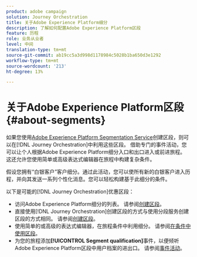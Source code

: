```yaml
---
product: adobe campaign
solution: Journey Orchestration
title: 关于Adobe Experience Platform细分
description: 了解如何配置Adobe Experience Platform区段
feature: 历程
role: 业务从业者
level: 中间
translation-type: tm+mt
source-git-commit: ab19cc5a3d998d1178984c5028b1ba650d3e1292
workflow-type: tm+mt
source-wordcount: '213'
ht-degree: 13%

---
```



# 关于Adobe Experience Platform区段{#about-segments}

如果您使用[Adobe Experience Platform Segmentation Service](https://docs.adobe.com/content/help/en/experience-platform/segmentation/home.html)创建区段，则可以在[!DNL Journey Orchestration]中利用这些区段。 借助专门的事件活动，您可以让个人根据Adobe Experience Platform细分入口和出口进入或前进旅程。 这还允许您使用简单或高级表达式编辑器在旅程中构建复杂条件。

假设您拥有“白银客户”客户细分。通过此活动，您可以使所有新的白银客户进入历程，并向其发送一系列个性化消息。您可以轻松构建基于此细分的条件。

以下是可能的[!DNL Journey Orchestration]优惠区段：

* 访问Adobe Experience Platform细分的列表。 请参阅[创建区段](../segment/creating-a-segment.md)。
* 直接使用[!DNL Journey Orchestration]创建区段的方式与使用分段服务创建区段的方式相同。 请参阅[创建区段](../segment/creating-a-segment.md)。
* 使用简单的或高级的表达式编辑器，在旅程条件中利用细分。 请参阅[在条件中使用区段](../segment/using-a-segment.md)。
* 为您的旅程添加&#x200B;**[!UICONTROL Segment qualification]**&#x200B;事件，以便倾听Adobe Experience Platform区段中用户档案的进出口。 请参阅[事件活动](../building-journeys/segment-qualification-events.md)。
